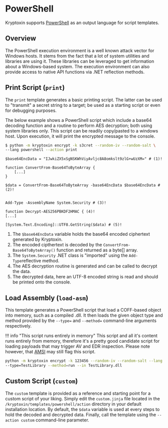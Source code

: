 # PowerShell

Kryptoxin supports [PowerShell](https://learn.microsoft.com/en-us/powershell/) as an output language for script templates.

## Overview

The PowerShell execution environment is a well known attack vector for Windows hosts. It stems from the fact that a lot of system utilities and libraries are using it. These libraries can be leveraged to get information about a Windows-based system. The execution environment can also provide access to native API functions via .NET reflection methods.

## Print Script (`print`)

The `print` template generates a basic printing script. The latter can be used to "transmit" a secret string to a target; be used as a starting script or even for debugging purposes.

The below example shows a PowerShell script which include a base64 decoding function and a routine to perform AES decryption; both using system libraries only. This script can be readily copy/pasted to a windows host. Upon execution, it will print the encrypted message to the console.

``` sh
$ python -m kryptoxin encrypt -k s3cret --random-iv --random-salt \
--lang powershell --action print
```

``` {.powershell .no-copy}
$base64EncData = "IJwkiZX5xSgNSKWhViyAvljc8A8omkslt9zlG+wUzXM=" # (1)!

function ConvertFrom-Base64ToByteArray {
    [...]
}

$data = ConvertFrom-Base64ToByteArray -base64EncData $base64EncData # (2)!


Add-Type -AssemblyName System.Security # (3)!

function Decrypt-AES256PBKDF2HMAC { (4)!
[...]

[System.Text.Encoding]::UTF8.GetString($data) # (5)!
```

1. The `$base64EncData` variable holds the base64 encoded ciphertext generated by Kryptoxin.
2. The encoded cipthertext is decoded by the `ConvertFrom-Base64ToByteArray()` function and returned as a byte[] array.
3. The `System.Security` .NET class is "imported" using the `Add-Type`reflective method.
4. The AES decryption routine is generated and can be called to decrypt the data.
5. The decrypted data, here an UTF-8 encoded string is read and should be printed onto the console.

## Load Assembly (`load-asm`)

This template generates a PowerShell script that load a COFF-based object into memory, such as a compiled .dll. It then loads the given object type and method provided by the `--type=` and `--method=` command-line arguments respectively.

!!! info "This script runs entirely in memory"
    This script and all it's content runs entirely from memory, therefore it's a pretty good candidate script for loading payloads that may trigger AV and EDR inspection. Please note however, that [AMSI](https://learn.microsoft.com/windows/win32/amsi/antimalware-scan-interface-portal) may still flag this script.

``` sh
python -m kryptoxin encrypt -k 123456 --random-iv --random-salt --lang powershell --action load_asm \
--type=TestLibrary --method=run --in TestLibrary.dll
```

## Custom Script (`custom`)

The `custom` template is provided as a reference and starting point for a custom script of your liking. Simply edit the `custom.jinja` file located in the `/kryptoxin/templates/powershell/action` directory in your default installation location. By default, the `$data` variable is used at every steps to hold the decoded and decrypted data. Finally, call the template using the `--action custom` command-line parameter.
